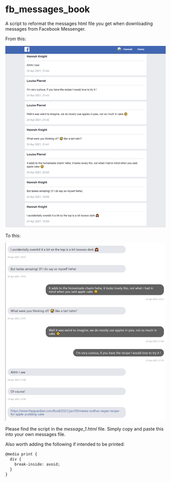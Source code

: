 # fb_messages_book

A script to reformat the messages html file you get when downloading messages from Facebook Messenger.

From this:

![Screenshot](Screenshot%202021-10-13%20104152.png)

To this:

![Screenshot](/Screenshot%202021-10-13%20103701.png)

Please find the script in the *message_1.html* file. Simply copy and paste this into your own messages file.

Also worth adding the following if intended to be printed:
```
@media print {
  div {
    break-inside: avoid;
  }
}
```